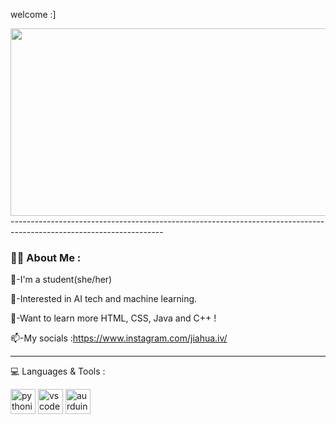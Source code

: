 welcome :]

<div align="center">
  <img src="https://media.giphy.com/media/FjGEQSybauJqM/giphy.gif" width="600" height="300"/>
</div>
--------------------------------------------------------------------------------------------------------------------

### :woman_technologist: About Me :
:girl:-I'm a student(she/her)

:custard:-Interested in AI tech and machine learning.

:tea:-Want to learn more HTML, CSS, Java and C++ !

:mailbox:-My socials :https://www.instagram.com/jiahua.iv/

--------------------------------------------------------------------------------------------------------------------
:computer: Languages & Tools :
<div>
<img src="https://cdn.jsdelivr.net/gh/devicons/devicon/icons/python/python-original.svg" title="python" alt="pythonicon" width="40" height="40"/>

<img src="https://cdn.jsdelivr.net/gh/devicons/devicon/icons/vscode/vscode-original.svg"  title="vscode" alt="vscodeicon" width="40" height="40"/>

<img src="https://cdn.jsdelivr.net/gh/devicons/devicon/icons/arduino/arduino-original.svg"  title="aurduino" alt="aurduinoicon" width="40" height="40"/>

          
</div>
          
          

          

          

